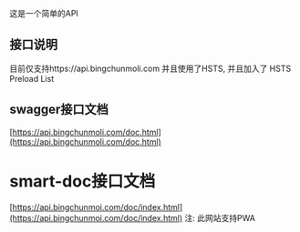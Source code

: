 这是一个简单的API

## 接口说明

目前仅支持https://api.bingchunmoli.com 并且使用了HSTS, 并且加入了 HSTS Preload List

## swagger接口文档

[https://api.bingchunmoli.com/doc.html](https://api.bingchunmoli.com/doc.html)

# smart-doc接口文档
[https://api.bingchunmoi.com/doc/index.html](https://api.bingchunmoi.com/doc/index.html)
注: 此网站支持PWA

